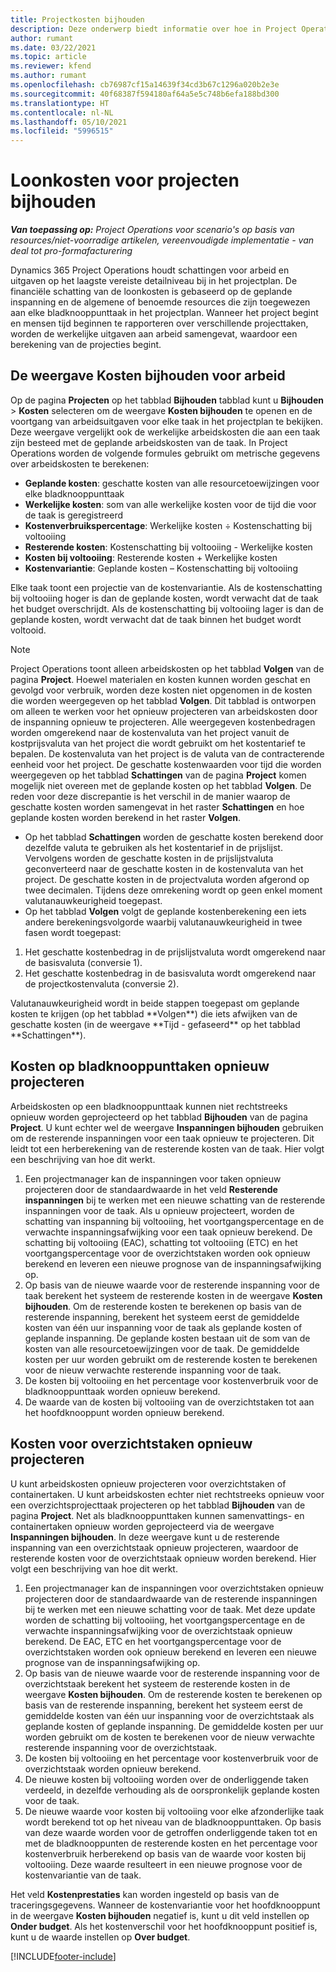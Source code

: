 ```yaml
---
title: Projectkosten bijhouden
description: Deze onderwerp biedt informatie over hoe in Project Operations de voortgang wordt bijgehouden op basis van loonkosten en uitgaven voor een project.
author: rumant
ms.date: 03/22/2021
ms.topic: article
ms.reviewer: kfend
ms.author: rumant
ms.openlocfilehash: cb76987cf15a14639f34cd3b67c1296a020b2e3e
ms.sourcegitcommit: 40f68387f594180af64a5e5c748b6efa188bd300
ms.translationtype: HT
ms.contentlocale: nl-NL
ms.lasthandoff: 05/10/2021
ms.locfileid: "5996515"
---
```

# <a name="labor-cost-tracking-on-projects"></a>Loonkosten voor projecten bijhouden

_**Van toepassing op:** Project Operations voor scenario's op basis van resources/niet-voorradige artikelen, vereenvoudigde implementatie - van deal tot pro-formafacturering_

Dynamics 365 Project Operations houdt schattingen voor arbeid en uitgaven op het laagste vereiste detailniveau bij in het projectplan. De financiële schatting van de loonkosten is gebaseerd op de geplande inspanning en de algemene of benoemde resources die zijn toegewezen aan elke bladknooppunttaak in het projectplan. Wanneer het project begint en mensen tijd beginnen te rapporteren over verschillende projecttaken, worden de werkelijke uitgaven aan arbeid samengevat, waardoor een berekening van de projecties begint.

## <a name="labor-cost-tracking-view"></a>De weergave Kosten bijhouden voor arbeid

Op de pagina **Projecten** op het tabblad **Bijhouden** tabblad kunt u **Bijhouden** > **Kosten** selecteren om de weergave **Kosten bijhouden** te openen en de voortgang van arbeidsuitgaven voor elke taak in het projectplan te bekijken. Deze weergave vergelijkt ook de werkelijke arbeidskosten die aan een taak zijn besteed met de geplande arbeidskosten van de taak. In Project Operations worden de volgende formules gebruikt om metrische gegevens over arbeidskosten te berekenen:

- **Geplande kosten**: geschatte kosten van alle resourcetoewijzingen voor elke bladknooppunttaak
- **Werkelijke kosten**: som van alle werkelijke kosten voor de tijd die voor de taak is geregistreerd
- **Kostenverbruikspercentage**: Werkelijke kosten ÷ Kostenschatting bij voltooiing
- **Resterende kosten**: Kostenschatting bij voltooiing - Werkelijke kosten
- **Kosten bij voltooiing**: Resterende kosten + Werkelijke kosten
- **Kostenvariantie**: Geplande kosten – Kostenschatting bij voltooiing

Elke taak toont een projectie van de kostenvariantie. Als de kostenschatting bij voltooiing hoger is dan de geplande kosten, wordt verwacht dat de taak het budget overschrijdt. Als de kostenschatting bij voltooiing lager is dan de geplande kosten, wordt verwacht dat de taak binnen het budget wordt voltooid.

>[!NOTE]
> Project Operations toont alleen arbeidskosten op het tabblad **Volgen** van de pagina **Project**. Hoewel materialen en kosten kunnen worden geschat en gevolgd voor verbruik, worden deze kosten niet opgenomen in de kosten die worden weergegeven op het tabblad **Volgen**. Dit tabblad is ontworpen om alleen te werken voor het opnieuw projecteren van arbeidskosten door de inspanning opnieuw te projecteren.
Alle weergegeven kostenbedragen worden omgerekend naar de kostenvaluta van het project vanuit de kostprijsvaluta van het project die wordt gebruikt om het kostentarief te bepalen. De kostenvaluta van het project is de valuta van de contracterende eenheid voor het project. De geschatte kostenwaarden voor tijd die worden weergegeven op het tabblad **Schattingen** van de pagina **Project** komen mogelijk niet overeen met de geplande kosten op het tabblad **Volgen**. De reden voor deze discrepantie is het verschil in de manier waarop de geschatte kosten worden samengevat in het raster **Schattingen** en hoe geplande kosten worden berekend in het raster **Volgen**. 
>
> - Op het tabblad **Schattingen** worden de geschatte kosten berekend door dezelfde valuta te gebruiken als het kostentarief in de prijslijst. Vervolgens worden de geschatte kosten in de prijslijstvaluta geconverteerd naar de geschatte kosten in de kostenvaluta van het project. De geschatte kosten in de projectvaluta worden afgerond op twee decimalen. Tijdens deze omrekening wordt op geen enkel moment valutanauwkeurigheid toegepast. 
> - Op het tabblad **Volgen** volgt de geplande kostenberekening een iets andere berekeningsvolgorde waarbij valutanauwkeurigheid in twee fasen wordt toegepast: 
   ><ol>
   ><li>Het geschatte kostenbedrag in de prijslijstvaluta wordt omgerekend naar de basisvaluta (conversie 1).</li>
   ><li>Het geschatte kostenbedrag in de basisvaluta wordt omgerekend naar de projectkostenvaluta (conversie 2). </li>
   ></ol>
   >Valutanauwkeurigheid wordt in beide stappen toegepast om geplande kosten te krijgen (op het tabblad **Volgen**) die iets afwijken van de geschatte kosten (in de weergave **Tijd - gefaseerd** op het tabblad **Schattingen**). 
   
## <a name="reprojecting-costs-on-leaf-node-tasks"></a>Kosten op bladknooppunttaken opnieuw projecteren

Arbeidskosten op een bladknooppunttaak kunnen niet rechtstreeks opnieuw worden geprojecteerd op het tabblad **Bijhouden** van de pagina **Project**. U kunt echter wel de weergave **Inspanningen bijhouden** gebruiken om de resterende inspanningen voor een taak opnieuw te projecteren. Dit leidt tot een herberekening van de resterende kosten van de taak. Hier volgt een beschrijving van hoe dit werkt.

1. Een projectmanager kan de inspanningen voor taken opnieuw projecteren door de standaardwaarde in het veld **Resterende inspanningen** bij te werken met een nieuwe schatting van de resterende inspanningen voor de taak. Als u opnieuw projecteert, worden de schatting van inspanning bij voltooiing, het voortgangspercentage en de verwachte inspanningsafwijking voor een taak opnieuw berekend. De schatting bij voltooiing (EAC), schatting tot voltooiing (ETC) en het voortgangspercentage voor de overzichtstaken worden ook opnieuw berekend en leveren een nieuwe prognose van de inspanningsafwijking op.
2. Op basis van de nieuwe waarde voor de resterende inspanning voor de taak berekent het systeem de resterende kosten in de weergave **Kosten bijhouden**. Om de resterende kosten te berekenen op basis van de resterende inspanning, berekent het systeem eerst de gemiddelde kosten van één uur inspanning voor de taak als geplande kosten of geplande inspanning. De geplande kosten bestaan uit de som van de kosten van alle resourcetoewijzingen voor de taak. De gemiddelde kosten per uur worden gebruikt om de resterende kosten te berekenen voor de nieuw verwachte resterende inspanning voor de taak.
3. De kosten bij voltooiing en het percentage voor kostenverbruik voor de bladknooppunttaak worden opnieuw berekend.
4. De waarde van de kosten bij voltooiing van de overzichtstaken tot aan het hoofdknooppunt worden opnieuw berekend.

## <a name="reprojecting-costs-on-summary-tasks"></a>Kosten voor overzichtstaken opnieuw projecteren

U kunt arbeidskosten opnieuw projecteren voor overzichtstaken of containertaken. U kunt arbeidskosten echter niet rechtstreeks opnieuw voor een overzichtsprojecttaak projecteren op het tabblad **Bijhouden** van de pagina **Project**. Net als bladknooppunttaken kunnen samenvattings- en containertaken opnieuw worden geprojecteerd via de weergave **Inspanningen bijhouden**. In deze weergave kunt u de resterende inspanning van een overzichtstaak opnieuw projecteren, waardoor de resterende kosten voor de overzichtstaak opnieuw worden berekend. Hier volgt een beschrijving van hoe dit werkt.

1. Een projectmanager kan de inspanningen voor overzichtstaken opnieuw projecteren door de standaardwaarde van de resterende inspanningen bij te werken met een nieuwe schatting voor de taak. Met deze update worden de schatting bij voltooiing, het voortgangspercentage en de verwachte inspanningsafwijking voor de overzichtstaak opnieuw berekend. De EAC, ETC en het voortgangspercentage voor de overzichtstaken worden ook opnieuw berekend en leveren een nieuwe prognose van de inspanningsafwijking op.
2. Op basis van de nieuwe waarde voor de resterende inspanning voor de overzichtstaak berekent het systeem de resterende kosten in de weergave **Kosten bijhouden**. Om de resterende kosten te berekenen op basis van de resterende inspanning, berekent het systeem eerst de gemiddelde kosten van één uur inspanning voor de overzichtstaak als geplande kosten of geplande inspanning. De gemiddelde kosten per uur worden gebruikt om de kosten te berekenen voor de nieuw verwachte resterende inspanning voor de overzichtstaak.
3. De kosten bij voltooiing en het percentage voor kostenverbruik voor de overzichtstaak worden opnieuw berekend.
4. De nieuwe kosten bij voltooiing worden over de onderliggende taken verdeeld, in dezelfde verhouding als de oorspronkelijk geplande kosten voor de taak.
5. De nieuwe waarde voor kosten bij voltooiing voor elke afzonderlijke taak wordt berekend tot op het niveau van de bladknooppunttaken. Op basis van deze waarde worden voor de getroffen onderliggende taken tot en met de bladknooppunten de resterende kosten en het percentage voor kostenverbruik herberekend op basis van de waarde voor kosten bij voltooiing. Deze waarde resulteert in een nieuwe prognose voor de kostenvariantie van de taak. 


Het veld **Kostenprestaties** kan worden ingesteld op basis van de traceringsgegevens. Wanneer de kostenvariantie voor het hoofdknooppunt in de weergave **Kosten bijhouden** negatief is, kunt u dit veld instellen op **Onder budget**. Als het kostenverschil voor het hoofdknooppunt positief is, kunt u de waarde instellen op **Over budget**.


[!INCLUDE[footer-include](../includes/footer-banner.md)]
